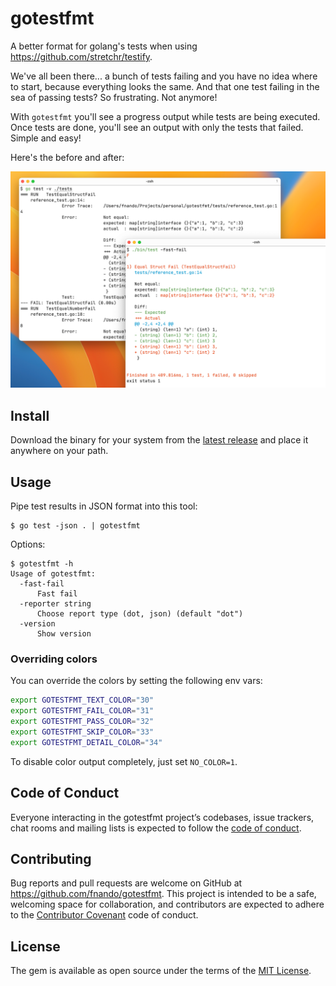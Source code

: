 # gotestfmt

A better format for golang's tests when using
<https://github.com/stretchr/testify>.

We've all been there... a bunch of tests failing and you have no idea where to
start, because everything looks the same. And that one test failing in the sea
of passing tests? So frustrating. Not anymore!

With `gotestfmt` you'll see a progress output while tests are being executed.
Once tests are done, you'll see an output with only the tests that failed.
Simple and easy!

Here's the before and after:

![An image showing the comparison between the native output versus gotestfmt's](https://github.com/fnando/gotestfmt/raw/main/gotestfmt.png)

## Install

Download the binary for your system from the
[latest release](https://github.com/fnando/gotestfmt/releases/latest) and place
it anywhere on your path.

## Usage

Pipe test results in JSON format into this tool:

```shell
$ go test -json . | gotestfmt
```

Options:

```shell
$ gotestfmt -h
Usage of gotestfmt:
  -fast-fail
      Fast fail
  -reporter string
      Choose report type (dot, json) (default "dot")
  -version
      Show version
```

### Overriding colors

You can override the colors by setting the following env vars:

```bash
export GOTESTFMT_TEXT_COLOR="30"
export GOTESTFMT_FAIL_COLOR="31"
export GOTESTFMT_PASS_COLOR="32"
export GOTESTFMT_SKIP_COLOR="33"
export GOTESTFMT_DETAIL_COLOR="34"
```

To disable color output completely, just set `NO_COLOR=1`.

## Code of Conduct

Everyone interacting in the gotestfmt project’s codebases, issue trackers, chat
rooms and mailing lists is expected to follow the
[code of conduct](https://github.com/fnando/gotestfmt/blob/main/CODE_OF_CONDUCT.md).

## Contributing

Bug reports and pull requests are welcome on GitHub at
https://github.com/fnando/gotestfmt. This project is intended to be a safe,
welcoming space for collaboration, and contributors are expected to adhere to
the [Contributor Covenant](http://contributor-covenant.org) code of conduct.

## License

The gem is available as open source under the terms of the
[MIT License](https://opensource.org/licenses/MIT).
